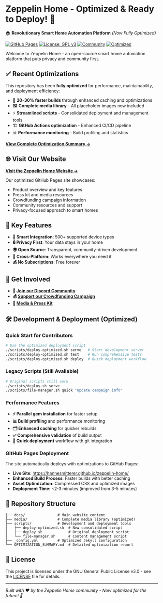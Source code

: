 # Zeppelin Home - Optimized & Ready to Deploy! 🚀

🏠 **Revolutionary Smart Home Automation Platform** *(Now Fully Optimized)*

[![GitHub Pages](https://img.shields.io/badge/GitHub%20Pages-Optimized%20Site-brightgreen)](https://hannesmitterer.github.io/zeppelin-home/)
[![License: GPL v3](https://img.shields.io/badge/License-GPLv3-blue.svg)](LICENSE)
[![Community](https://img.shields.io/badge/Community-Join%20Discord-7289da)](https://discord.gg/zeppelinhome)
[![Optimized](https://img.shields.io/badge/Build-Optimized-success)](OPTIMIZATION_SUMMARY.md)

Welcome to Zeppelin Home - an open-source smart home automation platform that puts privacy and community first.

## ✅ Recent Optimizations

This repository has been **fully optimized** for performance, maintainability, and deployment efficiency:

- 🚀 **20-30% faster builds** through enhanced caching and optimizations
- 🖼️ **Complete media library** - All placeholder images now included  
- ⚡ **Streamlined scripts** - Consolidated deployment and management tools
- 🏗️ **GitHub Actions optimization** - Enhanced CI/CD pipeline
- 📊 **Performance monitoring** - Build profiling and statistics

**[View Complete Optimization Summary →](OPTIMIZATION_SUMMARY.md)**

## 🌐 Visit Our Website

**[Visit the Zeppelin Home Website →](https://hannesmitterer.github.io/zeppelin-home/)**

Our optimized GitHub Pages site showcases:
- Product overview and key features
- Press kit and media resources  
- Crowdfunding campaign information
- Community resources and support
- Privacy-focused approach to smart homes

## 🚀 Key Features

- **🔗 Smart Integration**: 500+ supported device types
- **🔒 Privacy First**: Your data stays in your home
- **🌍 Open Source**: Transparent, community-driven development  
- **📱 Cross-Platform**: Works everywhere you need it
- **💰 No Subscriptions**: Free forever

## 🤝 Get Involved

- **💬 [Join our Discord Community](https://discord.gg/zeppelinhome)**
- **💰 [Support our Crowdfunding Campaign](https://hannesmitterer.github.io/zeppelin-home/#support-our-mission)**
- **📰 [Media & Press Kit](https://hannesmitterer.github.io/zeppelin-home/#press-kit)**

## 🛠️ Development & Deployment (Optimized)

### Quick Start for Contributors

```bash
# Use the optimized deployment script
./scripts/deploy-optimized.sh serve   # Start development server
./scripts/deploy-optimized.sh test    # Run comprehensive tests
./scripts/deploy-optimized.sh deploy  # Quick deployment workflow
```

### Legacy Scripts (Still Available)
```bash
# Original scripts still work
./scripts/deploy.sh serve
./scripts/file-manager.sh quick "Update campaign info"
```

### Performance Features

- **⚡ Parallel gem installation** for faster setup
- **📊 Build profiling** and performance monitoring  
- **🗂️ Enhanced caching** for quicker rebuilds
- **✅ Comprehensive validation** of build output
- **🎯 Quick deployment** workflow with git integration

### GitHub Pages Deployment

The site automatically deploys with optimizations to GitHub Pages:
- **Live Site**: https://hannesmitterer.github.io/zeppelin-home/
- **Enhanced Build Process**: Faster builds with better caching
- **Asset Optimization**: Compressed CSS and optimized images
- **Deployment Time**: ~2-3 minutes (improved from 3-5 minutes)

## 📁 Repository Structure

```
├── docs/               # Main website content
├── media/              # Complete media library (optimized)
├── scripts/            # Development and deployment tools
│   ├── deploy-optimized.sh  # New consolidated script
│   ├── deploy.sh            # Original deployment script  
│   └── file-manager.sh      # Content management script
├── _config.yml         # Optimized Jekyll configuration
└── OPTIMIZATION_SUMMARY.md  # Detailed optimization report
```

## 📄 License

This project is licensed under the GNU General Public License v3.0 - see the [LICENSE](LICENSE) file for details.

---

*Built with ❤️ by the Zeppelin Home community - Now optimized for the future! 🚀*
